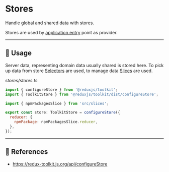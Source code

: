 # Stores

Handle global and shared data with stores.

Stores are used by [application entry](./../index.tsx) point as provider.

* * *

## 📏 Usage

Server data, representing domain data usually shared is stored here. To pick up data from store [Selectors](./../selectors/) are used, to manage data [Slices](./../slices/) are used.

_stores/stores.ts_

```jsx
import { configureStore } from '@reduxjs/toolkit';
import { ToolkitStore } from '@reduxjs/toolkit/dist/configureStore';

import { npmPackagesSlice } from 'src/slices';

export const store: ToolkitStore = configureStore({
  reducer: {
    npmPackage: npmPackagesSlice.reducer,
  },
});
```

___

## 🔗 References

-   <https://redux-toolkit.js.org/api/configureStore>

